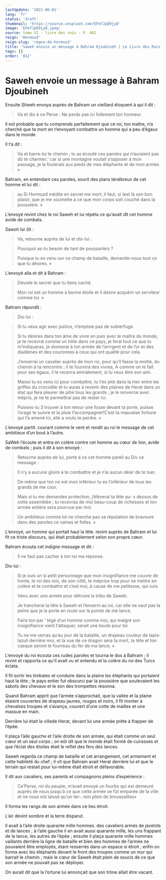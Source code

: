 ```yaml
---
lastUpdate: '2021-06-01'
lang: 'fr'
status: 'draft'
thumbnail: 'https://source.unsplash.com/EFm7JpD9jy8'
image: 'EFm7JpD9jy8.jpeg'
source: tome VI - livre des rois - P. 481
reign: 'Hormuzd'
reign-slug: 'regne-de-hormuzd'
title: 'Saweh envoie un message à Bahram Djoubineh | Le Livre des Rois | Shâhnâmeh'
tags: []
order: '012'
---
```


<!-- LTeX: language=fr -->

# Saweh envoie un message à Bahram Djoubineh

Ensuite Stiweh envoya auprès de Bahram un vieillard éloquent à qui il dit :

> Va et dis à ce Perse : Ne perds pas ici follement ton honneur.

Il est probable que tu comprends parfaitement que ce roi, ton maître, n’a cherché que ta mort en t’envoyant combattre un homme qui a peu d’égaux dans le monde.

Il t’a dit :

> Va et barre-lui le chemin ; tu as écouté ces paroles qui n’auraient pas dû te charmer;’
car si une montagne voulait s’opposer à mon passage, je la foulerais aux pieds de mes éléphants et de mon armée. »

Bahram, en entendant ces paroles, sourit des plans ténébreux de cet homme et lui dit :

> au Si Hormuzd médite en secret me mort, il faut, si
(est là son bon plaisir, que je me soumette à ce que mon corps soit couché dans la poussière. »

L’envoyé revint chez le roi Saweh et lui répéta ce qu’avait dit cet homme avide de combats.

Sawoh lui (lit :

> Va, retourne auprès de lui et dis-lui :

> Pourquoi as-tu besoin de tant de pourparlers ?
>
> Puisque tu es venu sur ce champ de bataille, demande-nous tout ce que tu désires. »

L’envoyé alla et dit à Bahram :

> Dévoile le secret que tu tiens caché.
>
> Mon roi est un homme à bonne étoile et il désire acquérir un serviteur comme toi. »

Bahram répondit :

> Dis-lui :

> Si tu veux agir avec justice, n’emploie pas de subterfuge.
>
> Si tu désires dans ton âme de vivre en paix avec le maître du monde, je te recevrai comme un hôte dans ce pays, je ferai tout ce que tu m’indiqueras, je donnerai à ton armée de l’arrrgent et de l’or et des diadèmes et des couronnes à ceux qui ont qualité pour cela.
>
> J’enverrai un cavalier auprès de mon roi, pour qu’il fasse la moitié, du chemin à ta rencontre ; il te fournira des vivres, A comme on le fait pour ses égaux, il le recevra amiralement, si tu veux être son ami.
>
> Maissi tu es venu ici pour combattre, tu t’es jeté dans la mer entre les griffes du crocodile et tu auras à revenir des plaines de Herat dans un état qui fera pleurer de pitié tous les grands ; je le renverrai avec mépris, je ne te permettrai pas de rester ici.
>
> Puisses-tu 3 trouver à ton retour une fosse devant ta porte, puisse l’orage te suivre et la pluie t’accompagner!C’est ta mauvaise fortune qui t’a amené ici, elle a voulu te perdre. »

L’envoyé partit. courant comme le vent et rendit au roi le message de cet ambitieux d’un bout à l’autre.

SaWeh l’écoute et entra en colère contre cet homme au cœur de lion, avide de combats ; puis il dit à son envoyé :

> Retourne auprès de lui, porte à ce cet homme pareil au Div ce message :

> Il n’y a aucune gloire à te combattre et je n’ai aucun désir de te tuer.
>
> De même que ton roi est mon inférieur tu es l’inférieur de tous les grands de me cour.
>
> Mais si tu me demandes protection, j’élèverai ta tête au-
x dessus de cette assemblée ; tu recevras de moi beau-coup de richesses et ton armée entière sera pourvue par moi.
>
> Un ambitieux comme toi ne cherche pas sa réputation de bravoure dans des paroles ce vaines et folles. »

L’envoyé, un homme qui portait haut la tête. revint auprès de Bahram et lui fit ce triste discours, qui était probablement selon son propre cœur.

Bahram écouta cet indigne message et dit :

> Il ne faut pas cacher à ton roi ma réponse.

Dis-lui :

> Si je suis un si petit personnage que mon insignifiance me couvre de honte, le roi des rois, de son côté, te méprise trop pour se mettre en colère et te combattre et c’est moi, à cause de me petitesse, qui suis
>
> Venu avec une armée pour détruire la tribu de Saweh.
>
> Je trancherai la tête à Saweh et l’enverni au roi, car elle ne vaut pas la peine que je la porte en route sur la pointe de me lance.
>
> Faire ton par ’ tégé d’un homme comme moi, qui malgré son insignifiance vient t’attaquer, serait une boute pour toi.
>
> Tu ne me verras qu’au jour de la bataille, un drapeau couleur de lapis-lazuli derrière moi, et la vue de ce dragon sera ta mort, ta tête et ton casque seront le fourreau du fer de ma lance. »

L’envoyé du roi écouta ces rudes paroles et tourna le dos à Bahram ; il revint et rapporta ce qu’il avait vu et entendu et la colère du roi des Turcs éclata.

Il fit sortir les timbales et conduire dans la plaine les éléphants qui portaient haut la tête ; le pays entier fut obscurci par la poussière que soulevaient les sabots des chevaux et le son des trompettes résonna.

Quand Bahram apprit que l’armée s’approchait, que la vallée et la plaine étaient couvertes de drapeau jaunes, rouges et noirs, il fit monter à chevalses troupes et s’avança, couvert d’une cotte de mailles et une massue en main.

Derrière lui était la villede Herat, devant lui une armée prête à frapper de l’épée.

Il plaça l’aile gauche et l’aile droite de son armée, qui était comme un seul cœur et un seul corps ; on eût dit que le monde était formé de cuirasses et que l’éclat des étoiles était le reflet des fers des lances.

Saweh regarda ce champ de bataille et cet arrangement, cet armement et cette habileté du chef ; il vit que Bahram avait Herat derrière lui et que le terrain qui restait pour lui-même était étroit et défavorable.

Il dit aux cavaliers, ses parents et compagnons pleins d’expérience :

> Ce’Perse, roi du peuple, m’avait envoyé un fourbe qui est demeuré auprès de nous jusqu’à ce que cette armée se fût emparée de la ville et ne nous eût laissé qu’un ter-.
rein plein de broussailles»

Il forma les rangs de son armée dans ce lieu étroit.

L’air devint sombre et la terre disparut.

Il avait à l’aile droite quarante mille hommes. des cavaliers armés de javelots et de lances ; à l’aile gauche il en avait aussi quarante mille, les uns frappant de la lance, les autres de l’épée ; ensuite il plaça quarante mille hommes vaillants derrière la ligne de bataille et bien des hommes de l’armée ne pouvaient être employés, étant resserrés dans un espace si étroit ; enfin on forma avec les éléphants devant le front des troupes comme un mur qui barrait le chemin ; mais le cœur de Saweh était plein de soucis de ce que son armée ne pouvait pas se déployer.

On aurait dit que la l’ortune lui annonçait que son trône allait être vacant.
